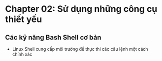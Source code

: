 # Chapter 02: Sử dụng những công cụ thiết yếu

## Các kỹ năng Bash Shell cơ bản

- Linux Shell cung cấp môi trường để thực thi các câu lệnh một cách chính xác 



